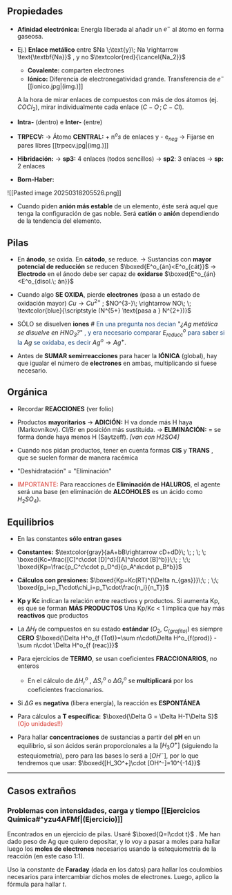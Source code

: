 
## Propiedades

- **Afinidad electrónica:** Energía liberada al añadir un $e^-$ al átomo en forma gaseosa.

- Ej.) **Enlace metálico** entre $Na \;\text{y}\; Na \rightarrow \text{\textbf{Na}}$ , y no $\textcolor{red}{\cancel{Na_2}}$
	- **Covalente:** comparten electrones
	- **Iónico:** Diferencia de electronegatividad grande. Transferencia de $e^-$ [[ionico.jpg|(img.)]]
	
	A la hora de mirar enlaces de compuestos con más de dos átomos (ej. $COCl_2$), mirar individualmente cada enlace ($C-O\, ;\, C-Cl$).

- **Intra-** (dentro) e **Inter-** (entre)

- **TRPECV:**
	-> Átomo **CENTRAL:** + n${^os}$ de enlaces y - e$_{neg}$
	-> Fijarse en pares libres [[trpecv.jpg|(img.)]]

- **Hibridación:**
	-> **sp3:** 4 enlaces (todos sencillos)
	-> **sp2**: 3 enlaces
	-> **sp:** 2 enlaces

- **Born-Haber:**

![[Pasted image 20250318205526.png]]

- Cuando piden **anión más estable** de un elemento, éste será aquel que tenga la configuración de gas noble. Será **catión** o **anión** dependiendo de la tendencia del elemento.
## Pilas

- En **ánodo**, se oxida. En **cátodo**, se reduce.
	-> Sustancias con **mayor potencial de reducción** se reducen $\boxed{E^o_{án}<E^o_{cát}}$
	-> **Electrodo** en el ánodo debe ser capaz de **oxidarse** $\boxed{E^o_{án}<E^o_{disol.\; án}}$
	
- Cuando algo **SE OXIDA**, pierde **electrones** (pasa a un estado de oxidación mayor)
	$Cu\rightarrow Cu^{2+}$ ; $NO^{3-}\; \rightarrow NO\; \; \textcolor{blue}{\scriptstyle (N^{5+} \text{pasa a } N^{2+})}$
	
- SÓLO se disuelven **iones**
	\# <font color="#1f497d">En una pregunta nos decían</font> "*¿$Ag$ metálica se disuelve en $HNO_3$?*" <font color="#1f497d">, y era necesario comparar </font> $E^o_{reducc}$ <font color="#1f497d">para saber si la</font> $Ag$ <font color="#1f497d">se oxidaba, es decir</font> $Ag^o\rightarrow Ag^+$.
	
- Antes de **SUMAR semirreacciones**  para hacer la **IÓNICA** (global), hay que igualar el número de **electrones** en ambas, multiplicando si fuese necesario.

## Orgánica

- Recordar **REACCIONES** (ver folio)
- Productos **mayoritarios**
	-> **ADICIÓN:** H va donde más H haya (Markovnikov). Cl/Br en posición más sustituida.
	-> **ELIMINACIÓN:** = se forma donde haya menos H (Saytzeff). *\[van con H2SO4\]*

- Cuando nos pidan productos, tener en cuenta formas **CIS** y **TRANS** , que se suelen formar de manera racémica

- "Deshidratación" = "Eliminación"

- <font color="#d83931">IMPORTANTE:</font> Para reacciones de **Eliminación de HALUROS**, el agente será una base (en eliminación de **ALCOHOLES** es un ácido como $H_2SO_4$).

## Equilibrios

- En las constantes **sólo entran gases**
- **Constantes:** $\textcolor{gray}{aA+bB\rightarrow cD+dD}\; \; ; \; \; \boxed{Kc=\frac{[C]^c\cdot [D]^d}{[A]^a\cdot [B]^b}}\;\; ; \;\; \boxed{Kp=\frac{p_C^c\cdot p_D^d}{p_A^a\cdot p_B^b}}$
- **Cálculos con presiones:** $\boxed{Kp=Kc(RT)^{\Delta n_{gas}}}\;\; ; \;\; \boxed{p_i=p_T\cdot\chi_i=p_T\cdot\frac{n_i}{n_T}}$ 
- **Kp y Kc** indican la relación entre reactivos y productos. Si aumenta Kp, es que se forman **MÁS PRODUCTOS** 
	Una Kp/Kc < 1 implica que hay más **reactivos** que productos

- La $\Delta H_f$ de compuestos en su estado **estándar** ($O_2$, $C_{(grafito)}$) es siempre **CERO**
	$\boxed{\Delta H^o_{f (Tot)}=\sum n\cdot\Delta H^o_{f(prod)} - \sum n\cdot \Delta H^o_{f (reac)}}$

- Para ejercicios de **TERMO**, se usan coeficientes **FRACCIONARIOS**, no enteros
	- En el cálculo de $\Delta H_r^o$ , $\Delta S_r^o$ o $\Delta G_r^o$ se **multiplicará** por los coeficientes fraccionarios. 

- Si $\Delta G$ es **negativa** (libera energía), la reacción es **ESPONTÁNEA**

- Para cálculos a **T específica:** $\boxed{\Delta G = \Delta H-T\Delta S}$   <font color="#d83931">(Ojo unidades!!)</font>

- Para hallar **concentraciones** de sustancias a partir del **pH** en un equilibrio, si son ácidos serán proporcionales a la $[H_3O^+]$ (siguiendo la estequiometría), pero  para las bases lo será a $[OH^-]$, por lo que tendremos que usar: $\boxed{[H_3O^+]\cdot [OH^-]=10^{-14}}$


___________
## Casos extraños

### Problemas con intensidades, carga y tiempo [[Ejercicios Química#^yzu4AFMf|(Ejercicio)]]

Encontrados en un ejercicio de pilas. Usaré $\boxed{Q=I\cdot t}$ . Me han dado peso de Ag que quiero depositar, y lo voy a pasar a moles para hallar luego los **moles de electrones** necesarios usando la estequiometría de la reacción (en este caso 1:1).

Uso la constante de **Faraday** (dada en los datos) para hallar los coulombios necesarios para intercambiar dichos moles de electrones. Luego, aplico la fórmula para hallar *t*.